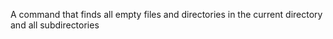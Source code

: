 A command that finds all empty files and directories in the current directory and all subdirectories

